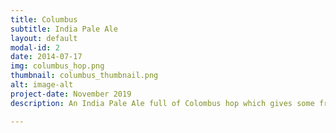 ```yaml
---
title: Columbus
subtitle: India Pale Ale
layout: default
modal-id: 2
date: 2014-07-17
img: columbus_hop.png
thumbnail: columbus_thumbnail.png
alt: image-alt
project-date: November 2019
description: An India Pale Ale full of Colombus hop which gives some fresh herbal flvour and aroma. Perfect the lovers of bitter ales.

---
```

